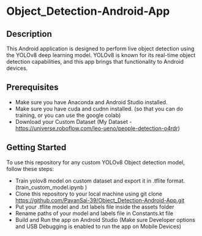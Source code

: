 # Object_Detection-Android-App

## Description

This Android application is designed to perform live object detection using the YOLOv8 deep learning model. YOLOv8 is known for its real-time object detection capabilities, and this app brings that functionality to Android devices.

## Prerequisites
- Make sure you have Anaconda and Android Studio installed.
- Make sure you have cuda and cudnn installed. (so that you can do training, or you can use the google colab)
- Download your Custom Dataset (My Dataset - https://universe.roboflow.com/leo-ueno/people-detection-o4rdr)

## Getting Started

To use this repository for any custom YOLOv8 Object detection model, follow these steps:

- Train yolov8 model on custom dataset and export it in .tflite format. (train_custom_model.ipynb )
- Clone this repository to your local machine using git clone https://github.com/PavanSai-39/Object_Detection-Android-App.git
- Put your .tflite model and .txt labels file inside the assets folder
- Rename paths of your model and labels file in Constants.kt file
- Build and Run the app on Android Studio (Make sure Developer options and USB Debugging is enabled to run the app on Mobile Devices)
